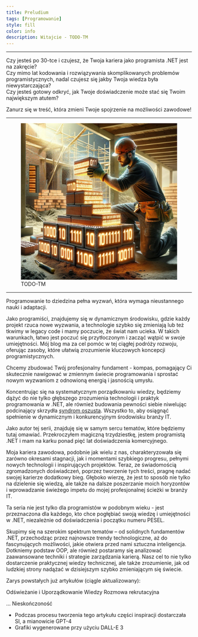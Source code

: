 ```yaml
---
title: Preludium
tags: [Programowanie]
style: fill
color: info 
description: Witajcie - TODO-TM
---
```


<hr>

Czy jesteś po 30-tce i czujesz, że Twoja kariera jako programista .NET jest na zakręcie? <br>
Czy mimo lat kodowania i rozwiązywania skomplikowanych problemów programistycznych, nadal czujesz się jakby Twoja wiedza była niewystarczająca? <br>
Czy jesteś gotowy odkryć, jak Twoje doświadczenie może stać się Twoim największym atutem?


Zanurz się w treść, która zmieni Twoje spojrzenie na możliwości zawodowe!
<hr>

<figure class="figure">
    <img src="..\assets\images\art-1\coding-fundaments.jpg" class="figure-img img-fluid article_image--container container-glow" alt="">
    <figcaption class="figure-caption text-center">TODO-TM</figcaption>
</figure>
<hr>

Programowanie to dziedzina pełna wyzwań, która wymaga nieustannego nauki i adaptacji.

Jako programiści, znajdujemy się w dynamicznym środowisku, gdzie każdy projekt rzuca nowe wyzwania, a technologie szybko się zmieniają lub też tkwimy w legacy code i mamy poczucie, że świat nam ucieka.
W takich warunkach, łatwo jest poczuć się przytłoczonym i zacząć wątpić w swoje umiejętności.
Mój blog ma za cel pomóc w tej ciągłej podróży rozwoju, oferując zasoby, które ułatwią zrozumienie kluczowych koncepcji programistycznych. 

Chcemy zbudować Twój profesjonalny fundament - kompas, pomagający Ci skutecznie nawigować w zmiennym świecie programowania i sprostać nowym wyzwaniom z odnowioną energią i jasnością umysłu.


Koncentrując się na systematycznym porządkowaniu wiedzy, będziemy dążyć do nie tylko głębszego zrozumienia technologii i praktyk programowania w .NET, ale również
budowania pewności siebie niwelując podcinający skrzydła <a href="https://pl.wikipedia.org/wiki/Syndrom_oszusta">syndrom oszusta</a>.
Wszystko to, aby osiągnąć spełnienie w dynamicznym i konkurencyjnym środowisku branży IT. 

Jako autor tej serii, znajduję się w samym sercu tematów, które będziemy tutaj omawiać.
Przekroczyłem magiczną trzydziestkę, jestem programistą .NET i mam na karku ponad pięć lat doświadczenia komercyjnego.

Moja kariera zawodowa, podobnie jak wielu z nas, charakteryzowała się zarówno okresami stagnacji, jak i momentami szybkiego progresu, pełnymi nowych technologii i inspirujących projektów. Teraz, ze świadomością zgromadzonych doświadczeń, poprzez tworzenie tych treści, pragnę nadać swojej karierze dodatkowy bieg.
Głęboko wierzę, że jest to sposób nie tylko na dzielenie się wiedzą, ale także na dalsze poszerzanie moich horyzontów i wprowadzanie świeżego impetu do mojej profesjonalnej ścieżki w branży IT.

Ta seria nie jest tylko dla programistów w podobnym wieku - jest przeznaczona dla każdego, kto chce pogłębiać swoją wiedzę i umiejętności w .NET, niezależnie od doświadczenia i początku numeru PESEL.

Skupimy się na szerokim spektrum tematów – od solidnych fundamentów .NET, przechodząc przez najnowsze trendy technologiczne, aż do fascynujących możliwości, jakie otwiera przed nami sztuczna inteligencja.
Dotkniemy podstaw OOP, ale również postaramy się analizować zaawansowane techniki i strategie zarządzania karierą. Nasz cel to nie tylko dostarczenie praktycznej wiedzy technicznej, ale także zrozumienie, jak od ludzkiej strony nadążać w dzisiejszym szybko zmieniającym się świecie.

Zarys powstałych już artykułów (ciągle aktualizowany):

Odświeżanie i Uporządkowanie Wiedzy
Rozmowa rekrutacyjna



…
Nieskończoność

- Podczas procesu tworzenia tego artykułu części inspiracji dostarczała SI, a mianowicie GPT-4
- Grafiki wygenerowane przy użyciu DALL-E 3